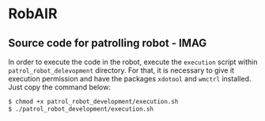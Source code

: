 # RobAIR
Source code for patrolling robot - IMAG
---

In order to execute the code in the robot, execute the `execution` script within `patrol_robot_delevopment` directory.
For that, it is necessary to give it execution permission and have the packages `xdotool` and `wmctrl` installed.
Just copy the command below:
```bash
$ chmod +x patrol_robot_development/execution.sh
$ ./patrol_robot_development/execution.sh
```